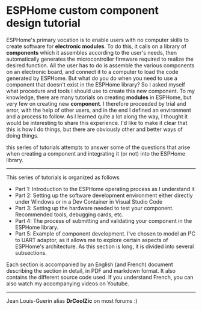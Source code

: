 # ESPHome custom component design tutorial

ESPHome's primary vocation is to enable users with no computer skills to create software for **electronic modules**. To do this, it calls on a library of **components** which it assembles according to the user's needs, then automatically generates the microcontroller firmware required to realize the desired function. All the user has to do is assemble the various components on an electronic board, and connect it to a computer to load the code generated by ESPHome.
But what do you do when you need to use a component that doesn't exist in the ESPHome library? So I asked myself what procedure and tools I should use to create this new component.
To my knowledge, there are many tutorials on creating **modules** in ESPHome, but very few on creating new **component**. I therefore proceeded by trial and error, with the help of other users, and in the end I defined an environment and a process to follow. As I learned quite a lot along the way, I thought it would be interesting to share this experience. I'd like to make it clear that this is how I do things, but there are obviously other and better ways of doing things.

this series of tutorials attempts to answer some of the questions that arise when creating a component and integrating it (or not) into the ESPHome library.
___
This series of tutorials is organized as follows

- Part 1: Introduction to the ESPHome operating process as I understand it
- Part 2: Setting up the software development environment either directly under Windows or in a Dev Container in Visual Studio Code
- Part 3: Setting up the hardware needed to test your component. Recommended tools, debugging cards, etc.
- Part 4: The process of submitting and validating your component in the ESPHome library.
- Part 5: Example of component development. I've chosen to model an I²C to UART adaptor, as it allows me to explore certain aspects of ESPHome's architecture. As this section is long, it is divided into several subsections.

Each section is accompanied by an English (and French) document describing the section in detail, in PDF and markdown format. It also contains the different source code used.
If you understand French, you can also watch my accompanying videos on Youtube.
___
Jean Louis-Guerin alias **DrCoolZic** on most forums :)
